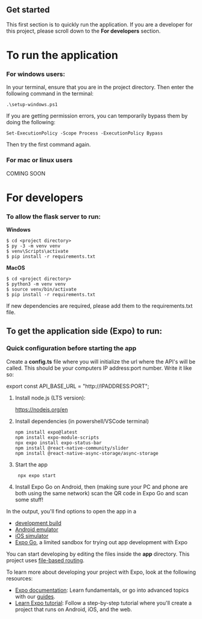 ## Get started
This first section is to quickly run the application.
If you are a developer for this project, please scroll down to the **For developers** section.

# To run the application
### For windows users:
In your terminal, ensure that you are in the project directory. Then enter the following command in the terminal:

```shell
.\setup-windows.ps1
```

If you are getting permission errors, you can temporarily bypass them by doing the following:

```shell
Set-ExecutionPolicy -Scope Process -ExecutionPolicy Bypass
```

Then try the first command again.

### For mac or linux users
COMING SOON


# For developers
### To allow the flask server to run:
**Windows**
```shell
$ cd <project directory>
$ py -3 -m venv venv
$ venv\Scripts\activate
$ pip install -r requirements.txt
```

**MacOS**
```shell
$ cd <project directory>
$ python3 -m venv venv
$ source venv/bin/activate
$ pip install -r requirements.txt
```

If new dependencies are required, please add them to the requirements.txt file.

## To get the application side (Expo) to run:
### Quick configuration before starting the app
Create a **config.ts** file where you will initialize the url where the API's will be called. This should be your computers IP address:port number. Write it like so:

export const API_BASE_URL = "http://IPADDRESS:PORT";

1. Install node.js (LTS version):
   
   https://nodejs.org/en
   

2. Install dependencies (in powershell/VSCode terminal)

   ```
   npm install expo@latest
   npm install expo-module-scripts
   npx expo install expo-status-bar
   npm install @react-native-community/slider
   npm install @react-native-async-storage/async-storage
   ```

3. Start the app

   ```
    npx expo start
   ```

5. Install Expo Go on Android, then (making sure your PC and phone are both using the same network) scan the QR code in Expo Go and scan some stuff!

In the output, you'll find options to open the app in a

- [development build](https://docs.expo.dev/develop/development-builds/introduction/)
- [Android emulator](https://docs.expo.dev/workflow/android-studio-emulator/)
- [iOS simulator](https://docs.expo.dev/workflow/ios-simulator/)
- [Expo Go](https://expo.dev/go), a limited sandbox for trying out app development with Expo

You can start developing by editing the files inside the **app** directory. This project uses [file-based routing](https://docs.expo.dev/router/introduction).

To learn more about developing your project with Expo, look at the following resources:

- [Expo documentation](https://docs.expo.dev/): Learn fundamentals, or go into advanced topics with our [guides](https://docs.expo.dev/guides).
- [Learn Expo tutorial](https://docs.expo.dev/tutorial/introduction/): Follow a step-by-step tutorial where you'll create a project that runs on Android, iOS, and the web.
